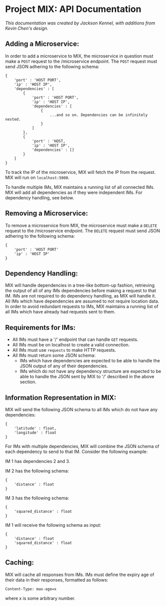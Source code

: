 # Project MIX: API Documentation

*This documentation was created by Jackson Kennel, with additions from Kevin Chen's design.*

## Adding a Microservice:

In order to add a microservice to MIX, the microservice in question must make a `POST` request to the /microservice endpoint. The `POST` request must send JSON adhering to the following schema:

```
{
    'port' : 'HOST PORT',
    'ip' : 'HOST IP',
    'dependencies' : [
        {
            'port' : 'HOST PORT',
            'ip' : 'HOST IP',
            'dependencies' : [
                {
                    ...and so on. Dependencies can be infinitely nested.
                }
            ]
        },
        {
            'port' : 'HOST,
            'ip' : 'HOST IP',
            'dependencies' : []
        }
    ]
}
```

To track the IP of the microservice, MIX will fetch the IP from the request. MIX will run on `localhost:5000`.

To handle multiple IMs, MIX maintains a running list of all connected IMs. MIX will add all dependencies as if they were independent IMs. For dependency handling, see below.

## Removing a Microservice:

To remove a microservice from MIX, the microservice must make a `DELETE` request to the /microservice endpoint. The `DELETE` request must send JSON adhering to the following schema:

```
{ 
    'port' : 'HOST PORT'
    'ip' : 'HOST IP'
}
```

## Dependency Handling:

MIX will handle dependencies in a tree-like bottom-up fashion, retrieving the output of all of any IMs dependencies before making a request to that IM. IMs are not required to do dependency handling, as MIX will handle it. All IMs which have dependencies are assumed to not require location data. In order to avoid redundant requests to IMs, MIX maintains a running list of all IMs which have already had requests sent to them.

## Requirements for IMs:

- All IMs must have a '/' endpoint that can handle `GET` requests.
- All IMs must be on localhost to create a valid connection.
- All IMs must use `requests` to make HTTP requests.
- All IMs must return some JSON schema:
    - IMs which have dependencies are expected to be able to handle the JSON output of any of their dependencies.
    - IMs which do not have any dependency structure are expected to be able to handle the JSON sent by MIX to '/' described in the above section.

## Information Representation in MIX:

MIX will send the following JSON schema to all IMs which do not have any dependencies:

```
{
    'latitude' : float,
    'longitude' : float
}
```

For IMs with multiple dependencies, MIX will combine the JSON schema of each dependency to send to that IM. Consider the following example:

IM 1 has dependencies 2 and 3.

IM 2 has the following schema:

```
{
    'distance' : float
}
```

IM 3 has the following schema:

```
{
    'squared_distance' : float
}
```

IM 1 will receive the following schema as input:

```
{
    'distance' : float
    'squared_distance' : float
}
```

## Caching:

MIX will cache all responses from IMs. IMs must define the expiry age of their data in their responses, formatted as follows:

```
Content-Type: max-age=x
```

where x is some arbitrary number.